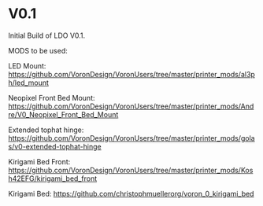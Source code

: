 # V0.1


Initial Build of LDO V0.1.





MODS to be used:

LED Mount: https://github.com/VoronDesign/VoronUsers/tree/master/printer_mods/al3ph/led_mount

Neopixel Front Bed Mount: https://github.com/VoronDesign/VoronUsers/tree/master/printer_mods/Andre/V0_Neopixel_Front_Bed_Mount

Extended tophat hinge: https://github.com/VoronDesign/VoronUsers/tree/master/printer_mods/golas/v0-extended-tophat-hinge

Kirigami Bed Front: https://github.com/VoronDesign/VoronUsers/tree/master/printer_mods/Kosh42EFG/kirigami_bed_front

Kirigami Bed: https://github.com/christophmuellerorg/voron_0_kirigami_bed
